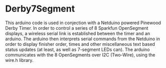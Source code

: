 Derby7Segment
=============

This arduino code is used in conjection with a Netduino powered Pinewood Derby Timer. In order to control a series of 8 Sparkfun OpenSegment displays, a wireless serial link is established between the timer and an arduino. The arduino then interprets serial commands from the Netduino in order to display finisher order, times and other miscellaneous text based status updates (at least, as well as 7-segment LEDs can). The arduino communicates with the 8 OpenSegments over I2C (Two-Wire), using the wire.h library.
